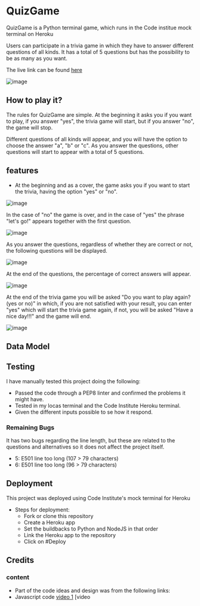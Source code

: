 # QuizGame

QuizGame is a Python terminal game, which runs in the Code institue mock terminal on Heroku

Users can participate in a trivia game in which they have to answer different questions of all kinds. It has a total of 5 questions but has the possibility to be as many as you want.

The live link can be found [here](https://quiz-game-project-f9cd2923ecb8.herokuapp.com/)

![image](https://github.com/iweinacker/QuizGame/assets/130374663/ff419db2-b509-41bd-a446-0e9b3c13d1a5)

## How to play it?

The rules for QuizGame are simple. At the beginning it asks you if you want to play, if you answer "yes", the trivia game will start, but if you answer "no", the game will stop. 

Different questions of all kinds will appear, and you will have the option to choose the answer "a", "b" or "c". As you answer the questions, other questions will start to appear with a total of 5 questions. 

## features

- At the beginning and as a cover, the game asks you if you want to start the trivia, having the option "yes" or "no". 

![image](https://github.com/iweinacker/QuizGame/assets/130374663/2fd6ddc1-736b-4f0f-9eec-f616a681eb97)

In the case of "no" the game is over, and in the case of "yes" the phrase "let's go!" appears together with the first question.

![image](https://github.com/iweinacker/QuizGame/assets/130374663/7261aecc-d055-4881-88a7-44e27bb6d485)

As you answer the questions, regardless of whether they are correct or not, the following questions will be displayed. 

![image](https://github.com/iweinacker/QuizGame/assets/130374663/5bc06d48-e1a6-46ad-bc58-f356a1f61d33)

At the end of the questions, the percentage of correct answers will appear. 

![image](https://github.com/iweinacker/QuizGame/assets/130374663/c22fa99a-a1d4-44bb-957f-77c91d013bd4)

At the end of the trivia game you will be asked "Do you want to play again? (yes or no)" in which, if you are not satisfied with your result, you can enter "yes" which will start the trivia game again, if not, you will be asked "Have a nice day!!!" and the game will end.

![image](https://github.com/iweinacker/QuizGame/assets/130374663/d29812da-449b-4385-91c3-322b959c09c5)


## Data Model



## Testing

I have manually tested this project doing the following:

- Passed the code through a PEP8 linter and confirmed the problems it might have.
- Tested in my locas terminal and the Code Institute Heroku terminal.
- Given the different inputs possible to se how it respond.

### Remaining Bugs

It has two bugs regarding the line length, but these are related to the questions and alternatives so it does not affect the project itself.

- 5: E501 line too long (107 > 79 characters)
- 6: E501 line too long (96 > 79 characters)


## Deployment

This project was deployed using Code Institute's mock terminal for Heroku

- Steps for deployment:
  - Fork or clone this repository
  - Create a Heroku app
  - Set the buildbacks to Python and NodeJS in that order
  - Link the Heroku app to the repository
  - Click on #Deploy 

## Credits

### content
- Part of the code ideas and design was from the following links:
- Javascript code [video 1](https://www.youtube.com/watch?v=jSBGBsJSXeU&t=1151s) [video 

